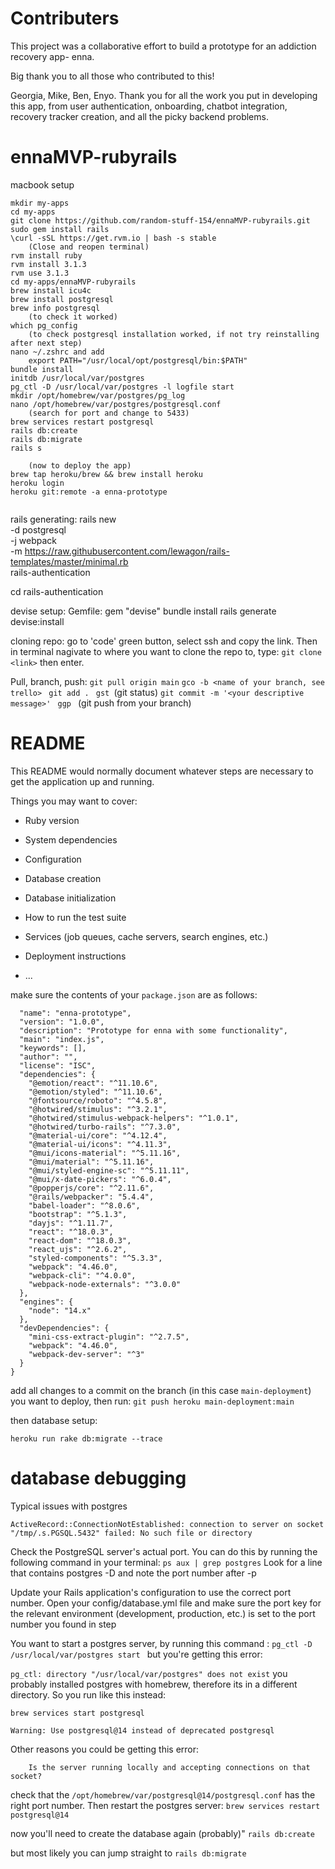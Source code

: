 # Contributers

This project was a collaborative effort to build a prototype for an addiction recovery app- enna. 

Big thank you to all those who contributed to this!

Georgia, Mike, Ben, Enyo. Thank you for all the work you put in developing this app, from user authentication, onboarding, chatbot integration, recovery tracker creation, and all the picky backend problems.




# ennaMVP-rubyrails

macbook setup 
```
mkdir my-apps
cd my-apps
git clone https://github.com/random-stuff-154/ennaMVP-rubyrails.git
sudo gem install rails
\curl -sSL https://get.rvm.io | bash -s stable
	(Close and reopen terminal)
rvm install ruby
rvm install 3.1.3
rvm use 3.1.3
cd my-apps/ennaMVP-rubyrails
brew install icu4c
brew install postgresql
brew info postgresql
	(to check it worked)
which pg_config
	(to check postgresql installation worked, if not try reinstalling after next step)
nano ~/.zshrc and add 
	export PATH="/usr/local/opt/postgresql/bin:$PATH"
bundle install
initdb /usr/local/var/postgres
pg_ctl -D /usr/local/var/postgres -l logfile start
mkdir /opt/homebrew/var/postgres/pg_log
nano /opt/homebrew/var/postgres/postgresql.conf
	(search for port and change to 5433)
brew services restart postgresql
rails db:create
rails db:migrate
rails s 

	(now to deploy the app)
brew tap heroku/brew && brew install heroku
heroku login
heroku git:remote -a enna-prototype


```

rails generating:
rails new \
  -d postgresql \
  -j webpack \
  -m https://raw.githubusercontent.com/lewagon/rails-templates/master/minimal.rb \
  rails-authentication

cd rails-authentication

devise setup:
Gemfile: gem "devise"
bundle install
rails generate devise:install

cloning repo:
go to 'code' green button, select ssh and copy the link. Then in terminal nagivate to where you want to clone the repo to, type:
```git clone <link>``` 
then enter.

Pull, branch, push:
```git pull origin main```
```gco -b <name of your branch, see trello> ```
```git add . ```
```gst ```(git status)
```git commit -m '<your descriptive message>' ```
```ggp ``` (git push from your branch)
# README

This README would normally document whatever steps are necessary to get the
application up and running.

Things you may want to cover:

* Ruby version

* System dependencies

* Configuration

* Database creation

* Database initialization

* How to run the test suite

* Services (job queues, cache servers, search engines, etc.)

* Deployment instructions

* ...

make sure the contents of your `package.json` are as follows:
```{
  "name": "enna-prototype",
  "version": "1.0.0",
  "description": "Prototype for enna with some functionality",
  "main": "index.js",
  "keywords": [],
  "author": "",
  "license": "ISC",
  "dependencies": {
    "@emotion/react": "^11.10.6",
    "@emotion/styled": "^11.10.6",
    "@fontsource/roboto": "^4.5.8",
    "@hotwired/stimulus": "^3.2.1",
    "@hotwired/stimulus-webpack-helpers": "^1.0.1",
    "@hotwired/turbo-rails": "^7.3.0",
    "@material-ui/core": "^4.12.4",
    "@material-ui/icons": "^4.11.3",
    "@mui/icons-material": "^5.11.16",
    "@mui/material": "^5.11.16",
    "@mui/styled-engine-sc": "^5.11.11",
    "@mui/x-date-pickers": "^6.0.4",
    "@popperjs/core": "^2.11.6",
    "@rails/webpacker": "5.4.4",
    "babel-loader": "^8.0.6",
    "bootstrap": "^5.1.3",
    "dayjs": "^1.11.7",
    "react": "^18.0.3",
    "react-dom": "^18.0.3",
    "react_ujs": "^2.6.2",
    "styled-components": "^5.3.3",
    "webpack": "4.46.0",
    "webpack-cli": "^4.0.0",
    "webpack-node-externals": "^3.0.0"
  },
  "engines": {
    "node": "14.x"
  },
  "devDependencies": {
    "mini-css-extract-plugin": "^2.7.5",
    "webpack": "4.46.0",
    "webpack-dev-server": "^3"
  }
}
```

add all changes to a commit on the branch (in this case `main-deployment`) you want to deploy, then run:
``` git push heroku main-deployment:main ``` 

then database setup:

``` heroku run rake db:migrate --trace ```

# database debugging
Typical issues with postgres

```ActiveRecord::ConnectionNotEstablished: connection to server on socket "/tmp/.s.PGSQL.5432" failed: No such file or directory```

Check the PostgreSQL server's actual port. You can do this by running the following command in your terminal:
```ps aux | grep postgres```
Look for a line that contains postgres -D and note the port number after -p

Update your Rails application's configuration to use the correct port number. Open your config/database.yml file and make sure the port key for the relevant environment (development, production, etc.) is set to the port number you found in step 


You want to start a postgres server, by running this command :
```pg_ctl -D /usr/local/var/postgres start ```
but you're getting this error:

```pg_ctl: directory "/usr/local/var/postgres" does not exist```
you probably installed postgres with homebrew, therefore its in a different directory. So you run like this instead:
```
brew services start postgresql

Warning: Use postgresql@14 instead of deprecated postgresql
```

Other reasons you could be getting this error:
```ActiveRecord::ConnectionNotEstablished: connection to server on socket "/tmp/.s.PGSQL.5432" failed: No such file or directory
	Is the server running locally and accepting connections on that socket?
```
check that the `/opt/homebrew/var/postgresql@14/postgresql.conf` has the right port number. Then restart the postgres server:
`brew services restart postgresql@14`

now you'll need to create the database again (probably)" `rails db:create`

but most likely you can jump straight to `rails db:migrate`
